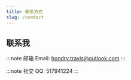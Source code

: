 ```yaml
---
title: 联系方式
slug: /contact
---
```


## 联系我

:::note 邮箱
Email: hondry.travis@outlook.com
:::

:::note 社交
QQ: 517941224
:::
